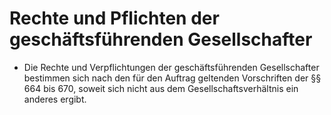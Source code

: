 # Rechte und Pflichten der geschäftsführenden Gesellschafter

- Die Rechte und Verpflichtungen der geschäftsführenden Gesellschafter bestimmen sich nach den für den Auftrag geltenden Vorschriften der §§ 664 bis 670, soweit sich nicht aus dem Gesellschaftsverhältnis ein anderes ergibt.


